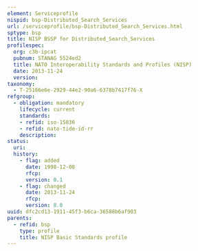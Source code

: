```yaml
---
element: Serviceprofile
nispid: bsp-Distributed_Search_Services
url: /serviceprofile/bsp-Distributed_Search_Services.html
sptype: bsp
title: NISP BSSP for Distributed_Search_Services
profilespec:
  org: c3b-ipcat
  pubnum: STANAG 5524ed2
  title: NATO Interoperability Standards and Profiles (NISP)
  date: 2013-11-24
  version: 
taxonomy:
  - T-25166e6e-2929-44e2-90a6-6378b7417f76-X
refgroup:
  - obligation: mandatory
    lifecycle: current
    standards: 
    - refid: iso-15836
    - refid: nato-tide-id-rr
    description: 
status:
  uri: 
  history: 
    - flag: added
      date: 1998-12-08
      rfcp: 
      version: 0.1
    - flag: changed
      date: 2013-11-24
      rfcp: 
      version: 8.0
uuid: dfc2cd13-1911-45f3-b6ca-36588b6af903
parents:
  - refid: bsp
    type: profile
    title: NISP Basic Standards profile
---
```

